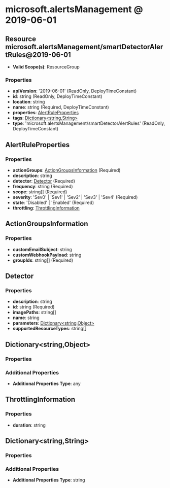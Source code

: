 # microsoft.alertsManagement @ 2019-06-01

## Resource microsoft.alertsManagement/smartDetectorAlertRules@2019-06-01
* **Valid Scope(s)**: ResourceGroup
### Properties
* **apiVersion**: '2019-06-01' (ReadOnly, DeployTimeConstant)
* **id**: string (ReadOnly, DeployTimeConstant)
* **location**: string
* **name**: string (Required, DeployTimeConstant)
* **properties**: [AlertRuleProperties](#alertruleproperties)
* **tags**: [Dictionary<string,String>](#dictionarystringstring)
* **type**: 'microsoft.alertsManagement/smartDetectorAlertRules' (ReadOnly, DeployTimeConstant)

## AlertRuleProperties
### Properties
* **actionGroups**: [ActionGroupsInformation](#actiongroupsinformation) (Required)
* **description**: string
* **detector**: [Detector](#detector) (Required)
* **frequency**: string (Required)
* **scope**: string[] (Required)
* **severity**: 'Sev0' | 'Sev1' | 'Sev2' | 'Sev3' | 'Sev4' (Required)
* **state**: 'Disabled' | 'Enabled' (Required)
* **throttling**: [ThrottlingInformation](#throttlinginformation)

## ActionGroupsInformation
### Properties
* **customEmailSubject**: string
* **customWebhookPayload**: string
* **groupIds**: string[] (Required)

## Detector
### Properties
* **description**: string
* **id**: string (Required)
* **imagePaths**: string[]
* **name**: string
* **parameters**: [Dictionary<string,Object>](#dictionarystringobject)
* **supportedResourceTypes**: string[]

## Dictionary<string,Object>
### Properties
### Additional Properties
* **Additional Properties Type**: any

## ThrottlingInformation
### Properties
* **duration**: string

## Dictionary<string,String>
### Properties
### Additional Properties
* **Additional Properties Type**: string

